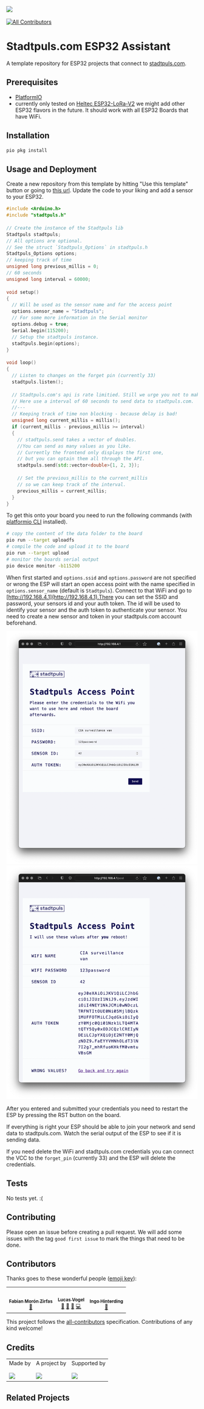 ![](https://img.shields.io/badge/Built%20with%20%E2%9D%A4%EF%B8%8F-at%20Technologiestiftung%20Berlin-blue)

<!-- ALL-CONTRIBUTORS-BADGE:START - Do not remove or modify this section -->
[![All Contributors](https://img.shields.io/badge/all_contributors-3-orange.svg?style=flat-square)](#contributors-)
<!-- ALL-CONTRIBUTORS-BADGE:END -->

# Stadtpuls.com ESP32 Assistant

A template repository for ESP32 projects that connect to [stadtpuls.com](https://stadtpuls.com).
## Prerequisites

- [PlatformIO](https://platformio.org/)
- currently only tested on [Heltec ESP32-LoRa-V2](https://heltec.org/project/wifi-lora-32/) we might add other ESP32 flavors in the future. It should work with all ESP32 Boards that have WiFi. 

## Installation

```bash
pio pkg install
```

## Usage and Deployment

Create a new repository from this template by hitting "Use this template" button or going to [this url](https://github.com/technologiestiftung/stadtpuls-esp32-assistant/generate).
Update the code to your liking and add a sensor to your ESP32.


```cpp
#include <Arduino.h>
#include "stadtpuls.h"

// Create the instance of the Stadtpuls lib
Stadtpuls stadtpuls; 
// All options are optional.
// See the struct `Stadtpuls_Options` in stadtpuls.h
Stadtpuls_Options options;         
// keeping track of time
unsigned long previous_millis = 0;
// 60 seconds
unsigned long interval = 60000;

void setup()
{
  // Will be used as the sensor name and for the access point
  options.sensor_name = "Stadtpuls";
  // For some more information in the Serial monitor
  options.debug = true;
  Serial.begin(115200);
  // Setup the stadtpuls instance.
  stadtpuls.begin(options);
}

void loop()
{
  // Listen to changes on the forget pin (currently 33)
  stadtpuls.listen();

  // Stadtpuls.com's api is rate limitied. Still we urge you not to make to many requests.
  // Here use a interval of 60 seconds to send data to stadtpuls.com.
  //---
  // Keeping track of time non blocking - because delay is bad!
  unsigned long current_millis = millis();
  if (current_millis - previous_millis >= interval)
  {
    // stadtpuls.send takes a vector of doubles.
    //You can send as many values as you like.
    // Currently the frontend only displays the first one,
    // but you can optain them all through the API.
    stadtpuls.send(std::vector<double>{1, 2, 3});

    // Set the previous_millis to the current_millis
    // so we can keep track of the interval.
    previous_millis = current_millis;
  }
}
```

To get this onto your board you need to run the following commands (with [platformio CLI](https://docs.platformio.org/en/latest/core/) installed). 

```bash
# copy the content of the data folder to the board
pio run --target uploadfs
# compile the code and upload it to the board
pio run --target upload
# monitor the boards serial output
pio device monitor -b115200
```

When first started and `options.ssid` and `options.password` are not specified or wrong the ESP will start an open access point with the name specified in `options.sensor_name` (default is `Stadtpuls`). Connect to that WiFi and go to [http://192.168.4.1](http://192.168.4.1).There you can set the SSID and password, your sensors id and your auth token. The id will be used to identify your sensor and the auth token to authenticate your sensor. You need to create a new sensor and token in your stadtpuls.com account beforehand.

![](docs/ap-index.png)
![](docs/ap-post.png)

After you entered and submitted your credentials you need to restart the ESP by pressing the RST button on the board.

If everything is right your ESP should be able to join your network and send data to stadtpuls.com. Watch the serial output of the ESP to see if it is sending data.

If you need delete the WiFi and stadtpuls.com credentials you can connect the VCC to the `forget_pin` (currently 33) and the ESP will delete the credentials.



## Tests

No tests yet. :(
## Contributing

Please open an issue before creating a pull request. We will add some issues with the tag `good first issue` to mark the things that need to be done. 
## Contributors

Thanks goes to these wonderful people ([emoji key](https://allcontributors.org/docs/en/emoji-key)):

<!-- ALL-CONTRIBUTORS-LIST:START - Do not remove or modify this section -->
<!-- prettier-ignore-start -->
<!-- markdownlint-disable -->
<table>
  <tr>
    <td align="center"><a href="https://fabianmoronzirfas.me/"><img src="https://avatars.githubusercontent.com/u/315106?v=4?s=64" width="64px;" alt=""/><br /><sub><b>Fabian Morón Zirfas</b></sub></a><br /><a href="https://github.com/technologiestiftung/template-default/commits?author=ff6347" title="Documentation">📖</a></td>
    <td align="center"><a href="http://vogelino.com"><img src="https://avatars.githubusercontent.com/u/2759340?v=4?s=64" width="64px;" alt=""/><br /><sub><b>Lucas Vogel</b></sub></a><br /><a href="https://github.com/technologiestiftung/template-default/commits?author=vogelino" title="Documentation">📖</a> <a href="#ideas-vogelino" title="Ideas, Planning, & Feedback">🤔</a> <a href="https://github.com/technologiestiftung/template-default/pulls?q=is%3Apr+reviewed-by%3Avogelino" title="Reviewed Pull Requests">👀</a> <a href="https://github.com/technologiestiftung/template-default/commits?author=vogelino" title="Code">💻</a></td>
    <td align="center"><a href="http://www.awsm.de"><img src="https://avatars.githubusercontent.com/u/434355?v=4?s=64" width="64px;" alt=""/><br /><sub><b>Ingo Hinterding</b></sub></a><br /><a href="https://github.com/technologiestiftung/template-default/commits?author=Esshahn" title="Documentation">📖</a></td>
  </tr>
</table>

<!-- markdownlint-restore -->
<!-- prettier-ignore-end -->

<!-- ALL-CONTRIBUTORS-LIST:END -->

This project follows the [all-contributors](https://github.com/all-contributors/all-contributors) specification. Contributions of any kind welcome!


## Credits

<table>
  <tr>
    <td>
      Made by <a src="https://citylab-berlin.org/de/start/">
        <br />
        <br />
        <img width="200" src="https://citylab-berlin.org/wp-content/uploads/2021/05/citylab-logo.svg" />
      </a>
    </td>
    <td>
      A project by <a src="https://www.technologiestiftung-berlin.de/">
        <br />
        <br />
        <img width="150" src="https://citylab-berlin.org/wp-content/uploads/2021/05/tsb.svg" />
      </a>
    </td>
    <td>
      Supported by <a src="https://www.berlin.de/rbmskzl/">
        <br />
        <br />
        <img width="80" src="https://citylab-berlin.org/wp-content/uploads/2021/12/B_RBmin_Skzl_Logo_DE_V_PT_RGB-300x200.png" />
      </a>
    </td>
  </tr>
</table>

## Related Projects
